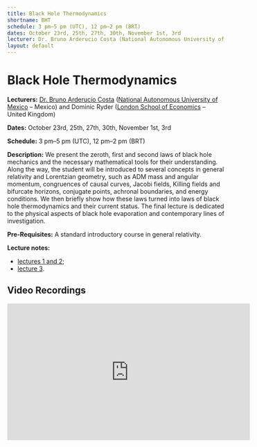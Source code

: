 ```yaml
---
title: Black Hole Thermodynamics
shortname: BHT
schedule: 3 pm–5 pm (UTC), 12 pm–2 pm (BRT)
dates: October 23rd, 25th, 27th, 30th, November 1st, 3rd
lecturer: Dr. Bruno Arderucio Costa (National Autonomous University of Mexico – Mexico) and Dominic Ryder (London School of Economics – United Kingdom)
layout: default
---
```


# Black Hole Thermodynamics

**Lecturers:** [Dr. Bruno Arderucio Costa](https://barderucio.wordpress.com/) ([National Autonomous University of Mexico](https://english.unam.mx) – Mexico) and Dominic Ryder ([London School of Economics](https://www.lse.ac.uk/) – United Kingdom)

**Dates:** October 23rd, 25th, 27th, 30th, November 1st, 3rd

**Schedule:** 3 pm–5 pm (UTC), 12 pm–2 pm (BRT)

**Description:** We present the zeroth, first and second laws of black hole mechanics and the necessary mathematical tools for their understanding. Along the way, the student will be introduced to several concepts in general relativity and Lorentzian geometry, such as ADM mass and angular momentum, congruences of causal curves, Jacobi fields, Killing fields and bifurcate horizons, conjugate points, achronal boundaries, and energy conditions. We then briefly show how these laws turned into laws of black hole thermodynamics and their current status. The final lecture is dedicated to the physical aspects of black hole evaporation and contemporary lines of investigation.

**Pre-Requisites:** A standard introductory course in general relativity.

**Lecture notes:** 

* [lectures 1 and 2](https://bht50.github.io/minicourses/BHTMiniCourseLec1-2.pdf);
* [lecture 3](https://bht50.github.io/minicourses/BHTMiniCourseLec3.pdf).

## Video Recordings

<iframe width="560" height="315" src="https://www.youtube.com/embed/videoseries?si=F-g9VxFPljkCZKvI&amp;list=PLdMypOmT56qYJKWRvwiByuAbfpir5Vura" title="YouTube video player" frameborder="0" allow="accelerometer; autoplay; clipboard-write; encrypted-media; gyroscope; picture-in-picture; web-share" allowfullscreen></iframe>
